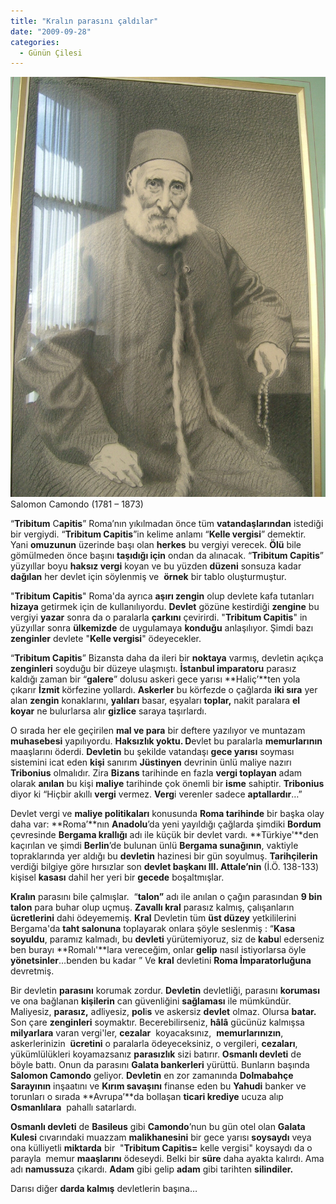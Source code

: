 ```yaml
---
title: "Kralın parasını çaldılar"
date: "2009-09-28"
categories: 
  - Günün Çilesi
---
```


![](../uploads/image/camondo.JPG)  
Salomon Camondo (1781 – 1873)  
  
“**Tribitum** C**apitis**” Roma’nın yıkılmadan önce tüm **vatandaşlarından** istediği bir vergiydi. “**Tribitum Capitis**”in kelime anlamı “**Kelle vergisi**” demektir. Yani **omuzunun** üzerinde başı olan **herkes** bu vergiyi verecek. **Ölü** bile gömülmeden önce başını **taşıdığı için** ondan da alınacak. “**Tribitum Capitis**” yüzyıllar boyu **haksız vergi** koyan ve bu yüzden **düzeni** sonsuza kadar **dağılan** her devlet için söylenmiş ve  **örnek** bir tablo oluşturmuştur.

"**Tribitum Capitis**" Roma'da ayrıca **aşırı zengin** olup devlete kafa tutanları **hizaya** getirmek için de kullanılıyordu. **Devlet** gözüne kestirdiği **zengine** bu vergiyi **yazar** sonra da o paralarla **çarkını** çevirirdi. "**Tribitum Capitis**" in yüzyıllar sonra **ülkemizde** de uygulamaya **konduğu** anlaşılıyor. Şimdi bazı **zenginler** devlete "**Kelle vergisi**" ödeyecekler.

“**Tribitum Capitis**” Bizansta daha da ileri bir **noktaya** varmış, devletin açıkça **zenginleri** soyduğu bir düzeye ulaşmıştı. **İstanbul imparatoru** parasız kaldığı zaman bir “**galere**” dolusu askeri gece yarısı **Haliç’**ten yola çıkarır **İzmit** körfezine yollardı. **Askerler** bu körfezde o çağlarda **iki sıra** yer alan **zengin** konaklarını, **yalıları** basar, eşyaları **toplar,** nakit paralara **el koyar** ne bulurlarsa alır **gizlice** saraya taşırlardı.

O sırada her ele geçirilen **mal ve para** bir deftere yazılıyor ve muntazam **muhasebesi** yapılıyordu. **Haksızlık yoktu. D**evlet bu paralarla **memurlarının** maaşlarını öderdi. **Devletin** bu şekilde vatandaşı **gece yarısı** soyması sistemini icat eden **kişi** sanırım **Jüstinyen** devrinin ünlü maliye nazırı **Tribonius** olmalıdır. Zira **Bizans** tarihinde en fazla **vergi toplayan** adam olarak **anılan** bu kişi **maliye** tarihinde çok önemli bir **isme** sahiptir. **Tribonius** diyor ki “Hiçbir akıllı **vergi** vermez. **Verg**i verenler sadece **aptallardır**…”

Devlet vergi ve **maliye politikaları** konusunda **Roma tarihinde** bir başka olay daha var: **Roma’**nın **Anadolu**’da yeni yayıldığı çağlarda şimdiki **Bordum** çevresinde **Bergama krallığı** adı ile küçük bir devlet vardı. **Türkiye'**den kaçırılan ve şimdi **Berlin**’de bulunan ünlü **Bergama sunağının**, vaktiyle topraklarında yer aldığı bu **devletin** hazinesi bir gün soyulmuş. **Tarihçilerin** verdiği bilgiye göre hırsızlar son **devlet başkanı III. Attale’nin** (İ.Ö. 138-133) kişisel **kasası** dahil her yeri bir **gecede** boşaltmışlar.

**Kralın** parasını bile çalmışlar.  “**talon”** adı ile anılan o çağın parasından **9 bin talon** para buhar olup uçmuş. **Zavallı kral** parasız kalmış, çalışanların **ücretlerini** dahi ödeyememiş. **Kral** Devletin tüm **üst düzey** yetkililerini Bergama'da **taht salonuna** toplayarak onlara şöyle seslenmiş : “**Kasa soyuldu**, paramız kalmadı, bu **devleti** yürütemiyoruz, siz de **kabu**l ederseniz ben burayı **Romalı'**lara vereceğim, onlar **gelip** nasıl istiyorlarsa öyle **yönetsinler**…benden bu kadar ” Ve **kral** devletini **Roma İmparatorluğuna** devretmiş.

Bir devletin **parasını** korumak zordur. **Devletin** devletliği, parasını **koruması** ve ona bağlanan **kişilerin** can güvenliğini **sağlaması** ile mümkündür. Maliyesiz, **parasız,** adliyesiz, **pol**i**s** ve askersiz **devlet** olmaz. Olursa **batar.** Son çare **zenginleri** soymaktır. Becerebilirseniz, **hâlâ** gücünüz kalmışsa **milyarlara** varan vergi'ler, **cezalar**  koyacaksınız,  **memurlarınızın**, askerlerinizin  **ücretini** o paralarla ödeyeceksiniz, o vergileri, **cezaları**, yükümlülükleri koyamazsanız **parasızlık** sizi batırır. **Osmanlı devleti** de böyle battı. Onun da parasını **Galata bankerleri** yürüttü. Bunların başında **Salomon Camondo** geliyor. **Devletin** en zor zamanında **Dolmabahçe Sarayının** inşaatını ve **Kırım savaşını** finanse eden bu **Yahudi** banker ve torunları o sırada **Avrupa’**da bollaşan **ticari krediye** ucuza alıp **Osmanlılara**  pahallı satarlardı.

**Osmanlı devleti** de **Basileus** gibi **Camondo**’nun bu gün otel olan **Galata Kulesi** cıvarındaki muazzam **malikhanesini** bir gece yarısı **soysaydı** veya ona külliyetli **miktarda** bir  "**Tribitum Capitis=** kelle vergisi" koysaydı da o parayla  memur **maaşlarını** ödeseydi. Belki bir **süre** daha ayakta kalırdı. Ama adı **namussuz**a çıkardı. **Adam** gibi gelip **adam** gibi tarihten **silindiler.**

Darısı diğer **darda kalmış** devletlerin başına…
